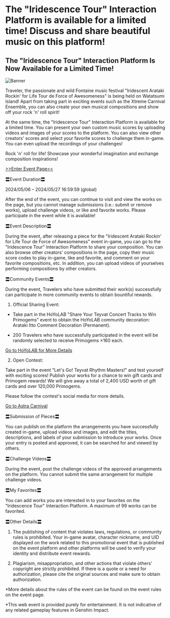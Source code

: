 # The "Iridescence Tour" Interaction Platform is available for a limited time! Discuss and share beautiful music on this platform!
## The "Iridescence Tour" Interaction Platform Is Now Available for a Limited Time!
![Banner](https://sdk.hoyoverse.com/upload/ann/2024/04/23/3dc68c9151154d21bd5e9c2a710144b8_1093811821591460414.png)

Traveler, the passionate and wild Fontaine music festival "Iridescent Arataki Rockin' for Life Tour de Force of Awesomeness" is being held on Watatsumi Island! Apart from taking part in exciting events such as the Xtreme Carnival Ensemble, you can also create your own musical compositions and show off your rock 'n' roll spirit!

At the same time, the "Iridescence Tour" Interaction Platform is available for a limited time. You can present your own custom music scores by uploading videos and images of your scores to the platform. You can also view other creators' scores and select your favorite scores to challenge them in-game. You can even upload the recordings of your challenges!

Rock 'n' roll for life! Showcase your wonderful imagination and exchange composition inspirations!

[>>Enter Event Page<<](https://act.hoyoverse.com/ys/event/ugc-page-music/index.html?game_biz=hk4e_global&act_id=e202403256887&sign_type=2&auth_appid=ugc_commom_global&authkey_ver=1&utm_source=ingame&utm_medium=announcement)

〓Event Duration〓

2024/05/06 – 2024/05/27 16:59:59 (global)

After the end of the event, you can continue to visit and view the works on the page, but you cannot manage submissions (i.e.: submit or remove works), upload challenge videos, or like and favorite works. Please participate in the event while it is available!

〓Event Description〓

During the event, after releasing a piece for the "Iridescent Arataki Rockin' for Life Tour de Force of Awesomeness" event in-game, you can go to the "Iridescence Tour" Interaction Platform to share your composition. You can also browse other creators' compositions in the page, copy their music score codes to play in-game, like and favorite, and comment on your favorite compositions, etc. In addition, you can upload videos of yourselves performing compositions by other creators.

〓Community Events〓

During the event, Travelers who have submitted their work(s) successfully can participate in more community events to obtain bountiful rewards.

1. Official Sharing Event:

- Take part in the HoYoLAB "Share Your Teyvat Concert Tracks to Win Primogems" event to obtain the HoYoLAB community decoration: Arataki Itto Comment Decoration (Permanent).

- 200 Travelers who have successfully participated in the event will be randomly selected to receive Primogems ×160 each.

[Go to HoYoLAB for More Details](https://hoyo.link/fIZiFBAL)

2. Open Contest:

Take part in the event "Let's Go! Teyvat Rhythm Masters!" and test yourself with exciting scores! Publish your works for a chance to win gift cards and Primogem rewards! We will give away a total of 2,400 USD worth of gift cards and over 120,000 Primogems.

Please follow the contest's social media for more details.

[Go to Astra Carnival](https://hoyo.link/bJZiFBAL)

〓Submission of Pieces〓

You can publish on the platform the arrangements you have successfully created in-game, upload videos and images, and edit the titles, descriptions, and labels of your submission to introduce your works. Once your entry is posted and approved, it can be searched for and viewed by others.

〓Challenge Videos〓

During the event, post the challenge videos of the approved arrangements on the platform. You cannot submit the same arrangement for multiple challenge videos.

〓My Favorites〓

You can add works you are interested in to your favorites on the "Iridescence Tour" Interaction Platform. A maximum of 99 works can be favorited.

〓Other Details〓

1. The publishing of content that violates laws, regulations, or community rules is prohibited. Your in-game avatar, character nickname, and UID displayed on the work related to this promotional event that is published on the event platform and other platforms will be used to verify your identity and distribute event rewards.

2. Plagiarism, misappropriation, and other actions that violate others' copyright are strictly prohibited. If there is a quote or a need for authorization, please cite the original sources and make sure to obtain authorization.

*More details about the rules of the event can be found on the event rules on the event page.

*This web event is provided purely for entertainment. It is not indicative of any related gameplay features in Genshin Impact.
